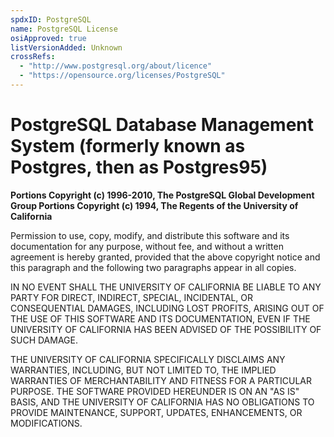 ```yaml
---
spdxID: PostgreSQL
name: PostgreSQL License
osiApproved: true
listVersionAdded: Unknown
crossRefs: 
  - "http://www.postgresql.org/about/licence"
  - "https://opensource.org/licenses/PostgreSQL"
---
```


# PostgreSQL Database Management System (formerly known as Postgres, then as Postgres95)

**Portions Copyright (c) 1996-2010, The PostgreSQL Global Development Group Portions Copyright (c) 1994, The Regents of the University of California**

Permission to use, copy, modify, and distribute this software and its documentation for any purpose, without fee, and without a written agreement is hereby granted, provided that the above copyright notice and this paragraph and the following two paragraphs appear in all copies.

IN NO EVENT SHALL THE UNIVERSITY OF CALIFORNIA BE LIABLE TO ANY PARTY FOR DIRECT, INDIRECT, SPECIAL, INCIDENTAL, OR CONSEQUENTIAL DAMAGES, INCLUDING LOST PROFITS, ARISING OUT OF THE USE OF THIS SOFTWARE AND ITS DOCUMENTATION, EVEN IF THE UNIVERSITY OF CALIFORNIA HAS BEEN ADVISED OF THE POSSIBILITY OF SUCH DAMAGE.

THE UNIVERSITY OF CALIFORNIA SPECIFICALLY DISCLAIMS ANY WARRANTIES, INCLUDING, BUT NOT LIMITED TO, THE IMPLIED WARRANTIES OF MERCHANTABILITY AND FITNESS FOR A PARTICULAR PURPOSE. THE SOFTWARE PROVIDED HEREUNDER IS ON AN "AS IS" BASIS, AND THE UNIVERSITY OF CALIFORNIA HAS NO OBLIGATIONS TO PROVIDE MAINTENANCE, SUPPORT, UPDATES, ENHANCEMENTS, OR MODIFICATIONS.
